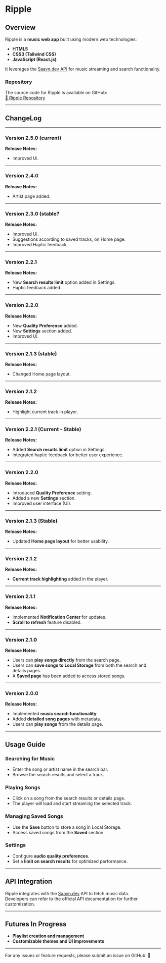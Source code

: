 # Ripple

## Overview

Ripple is a **music web app** built using modern web technologies:
- **HTML5**
- **CSS3 (Tailwind CSS)**
- **JavaScript (React.js)**

It leverages the [Saavn.dev API](https://saavn.dev/) for music streaming and search functionality.

### Repository  
The source code for Ripple is available on GitHub:  
[🔗 Ripple Repository](https://github.com/Nikhil-sha/Ripple/)

---

## ChangeLog

---

### Version 2.5.0 (current)
**Release Notes:**  
- Improved UI.

---

### Version 2.4.0 
**Release Notes:**  
- Artist page added.

---

### Version 2.3.0 (stable?
**Release Notes:**  
- Improved UI.
- Suggestions according to saved tracks, on Home page.
- Improved Haptic feedback.

---

### Version 2.2.1
**Release Notes:**  
- New **Search results limit** option added in Settings.
- Haptic feedback added.

---

### Version 2.2.0
**Release Notes:**  
- New **Quality Preference** added.
- New **Settings** section added.
- Improved UI.

---

### Version 2.1.3 (stable)
**Release Notes:**  
- Changed Home page layout.

---

### Version 2.1.2
**Release Notes:**  
- Highlight current track in player.

---

### Version 2.2.1 (Current - Stable)  
**Release Notes:**  
- Added **Search results limit** option in Settings.  
- Integrated haptic feedback for better user experience.  

---

### Version 2.2.0  
**Release Notes:**  
- Introduced **Quality Preference** setting.  
- Added a new **Settings** section.  
- Improved user interface (UI).  

---

### Version 2.1.3 (Stable)  
**Release Notes:**  
- Updated **Home page layout** for better usability.  

---

### Version 2.1.2  
**Release Notes:**  
- **Current track highlighting** added in the player.  

---

### Version 2.1.1  
**Release Notes:**  
- Implemented **Notification Center** for updates.  
- **Scroll to refresh** feature disabled.  

---

### Version 2.1.0  
**Release Notes:**  
- Users can **play songs directly** from the search page.  
- Users can **save songs to Local Storage** from both the search and details pages.  
- A **Saved page** has been added to access stored songs.  

---

### Version 2.0.0  
**Release Notes:**  
- Implemented **music search functionality**.  
- Added **detailed song pages** with metadata.  
- Users can **play songs** from the details page.  

---

## Usage Guide  

### Searching for Music  
- Enter the song or artist name in the search bar.  
- Browse the search results and select a track.  

### Playing Songs  
- Click on a song from the search results or details page.  
- The player will load and start streaming the selected track.  

### Managing Saved Songs  
- Use the **Save** button to store a song in Local Storage.  
- Access saved songs from the **Saved** section.  

### Settings  
- Configure **audio quality preferences**.  
- Set a **limit on search results** for optimized performance.  

---

## API Integration  

Ripple integrates with the [Saavn.dev](https://saavn.dev/) API to fetch music data.  
Developers can refer to the official API documentation for further customization.  

---

## Futures In Progress  

- **Playlist creation and management**  
- **Customizable themes and UI improvements**  

---

For any issues or feature requests, please submit an issue on GitHub. 🚀  
